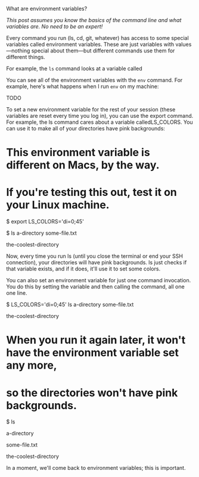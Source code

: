 What are environment variables?

*This post assumes you know the basics of the command line and what variables are. No need to be an expert!*

Every command you run (ls, cd, git, whatever) has access to some special variables called environment variables. These are just variables with values—nothing special about them—but different commands use them for different things.

For example, the `ls` command looks at a variable called 

You can see all of the environment variables with the `env` command. For example, here's what happens when I run `env` on my machine:

TODO

To set a new environment variable for the rest of your session (these variables are reset every time you log in), you can use the export command. For example, the ls command cares about a variable calledLS_COLORS. You can use it to make all of your directories have pink backgrounds:

# This environment variable is different on Macs, by the way.

# If you're testing this out, test it on your Linux machine.

$ export LS_COLORS='di=0;45'

$ ls
a-directory
some-file.txt

the-coolest-directory


Now, every time you run ls (until you close the terminal or end your SSH connection), your directories will have pink backgrounds. ls just checks if that variable exists, and if it does, it'll use it to set some colors.

You can also set an environment variable for just one command invocation. You do this by setting the variable and then calling the command, all one one line.

$ LS_COLORS='di=0;45' ls
a-directory
some-file.txt

the-coolest-directory


# When you run it again later, it won't have the environment variable set any more,

# so the directories won't have pink backgrounds.

$ ls

a-directory

some-file.txt

the-coolest-directory


In a moment, we'll come back to environment variables; this is important.